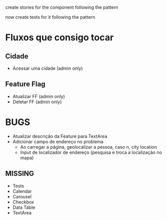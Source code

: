 create stories for the component following the pattern

now create tests for it following the pattern

# Fluxos que consigo tocar

## Cidade
- Acessar uma cidade (admin only)

## Feature Flag
- Atualizar FF (admin only)
- Deletar FF (admin only)

# BUGS
- Atualizar descrição da Feature para TextArea
- Adicionar campo de endereço no problema
  - Ao carregar a página, geolocalizar a pessoa, caso n, city location
  - Input de localizador de endereço (pesquisa e troca a localização no mapa)

## MISSING

- Tests
- Calendar
- Carousel
- Checkbox
- Data Table
- TextArea
